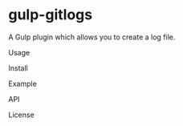 # gulp-gitlogs
A Gulp plugin which allows you to create a log file. 

Usage

Install

Example

API

License
